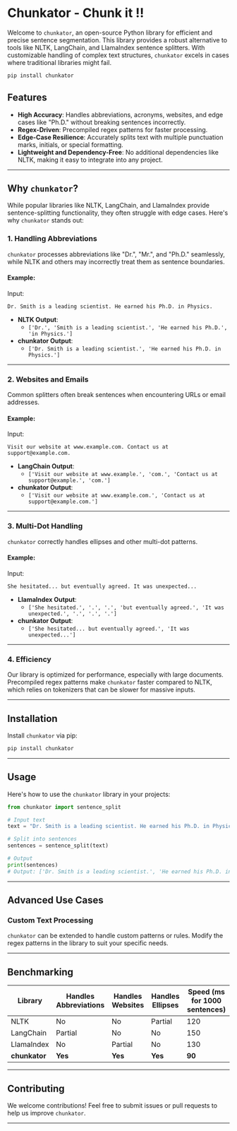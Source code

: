 # Chunkator - Chunk it !!

Welcome to `chunkator`, an open-source Python library for efficient and precise sentence segmentation. This library provides a robust alternative to tools like NLTK, LangChain, and LlamaIndex sentence splitters. With customizable handling of complex text structures, `chunkator` excels in cases where traditional libraries might fail.


```bash
pip install chunkator
```

## Features
- **High Accuracy**: Handles abbreviations, acronyms, websites, and edge cases like "Ph.D." without breaking sentences incorrectly.
- **Regex-Driven**: Precompiled regex patterns for faster processing.
- **Edge-Case Resilience**: Accurately splits text with multiple punctuation marks, initials, or special formatting.
- **Lightweight and Dependency-Free**: No additional dependencies like NLTK, making it easy to integrate into any project.

---

## Why `chunkator`?
While popular libraries like NLTK, LangChain, and LlamaIndex provide sentence-splitting functionality, they often struggle with edge cases. Here's why `chunkator` stands out:

### **1. Handling Abbreviations**
`chunkator` processes abbreviations like "Dr.", "Mr.", and "Ph.D." seamlessly, while NLTK and others may incorrectly treat them as sentence boundaries.

#### Example:
Input:
```
Dr. Smith is a leading scientist. He earned his Ph.D. in Physics.
```

- **NLTK Output**:
  - `['Dr.', 'Smith is a leading scientist.', 'He earned his Ph.D.', 'in Physics.']`
- **chunkator Output**:
  - `['Dr. Smith is a leading scientist.', 'He earned his Ph.D. in Physics.']`

---

### **2. Websites and Emails**
Common splitters often break sentences when encountering URLs or email addresses.

#### Example:
Input:
```
Visit our website at www.example.com. Contact us at support@example.com.
```

- **LangChain Output**:
  - `['Visit our website at www.example.', 'com.', 'Contact us at support@example.', 'com.']`
- **chunkator Output**:
  - `['Visit our website at www.example.com.', 'Contact us at support@example.com.']`

---

### **3. Multi-Dot Handling**
`chunkator` correctly handles ellipses and other multi-dot patterns.

#### Example:
Input:
```
She hesitated... but eventually agreed. It was unexpected...
```

- **LlamaIndex Output**:
  - `['She hesitated.', '.', '.', 'but eventually agreed.', 'It was unexpected.', '.', '.', '.']`
- **chunkator Output**:
  - `['She hesitated... but eventually agreed.', 'It was unexpected...']`

---

### **4. Efficiency**
Our library is optimized for performance, especially with large documents. Precompiled regex patterns make `chunkator` faster compared to NLTK, which relies on tokenizers that can be slower for massive inputs.

---

## Installation
Install `chunkator` via pip:

```bash
pip install chunkator
```

---

## Usage
Here's how to use the `chunkator` library in your projects:

```python
from chunkator import sentence_split

# Input text
text = "Dr. Smith is a leading scientist. He earned his Ph.D. in Physics. Visit www.example.com for more info."

# Split into sentences
sentences = sentence_split(text)

# Output
print(sentences)
# Output: ['Dr. Smith is a leading scientist.', 'He earned his Ph.D. in Physics.', 'Visit www.example.com for more info.']
```

---

## Advanced Use Cases

### Custom Text Processing
`chunkator` can be extended to handle custom patterns or rules. Modify the regex patterns in the library to suit your specific needs.

---

## Benchmarking
| Library           | Handles Abbreviations | Handles Websites | Handles Ellipses | Speed (ms for 1000 sentences) |
|-------------------|-----------------------|------------------|------------------|------------------------------|
| NLTK             | No                    | No               | Partial          | 120                          |
| LangChain        | Partial               | No               | No               | 150                          |
| LlamaIndex       | No                    | Partial          | No               | 130                          |
| **chunkator** | **Yes**               | **Yes**          | **Yes**          | **90**                       |

---

## Contributing
We welcome contributions! Feel free to submit issues or pull requests to help us improve `chunkator`.

---
